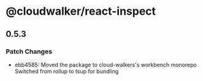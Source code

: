 # @cloudwalker/react-inspect

## 0.5.3

### Patch Changes

- ebb4585: Moved the package to cloud-walkers's workbench monorepo
  Switched from rollup to tsup for bundling
